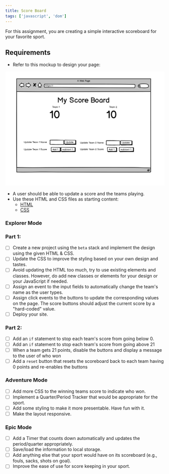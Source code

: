 ```yaml
---
title: Score Board
tags: ['javascript', 'dom']
---
```


For this assignment, you are creating a simple interactive scoreboard for your favorite sport.

## Requirements

- Refer to this mockup to design your page:

![](./assets/scoreboard.png)

- A user should be able to update a score and the teams playing.
- Use these HTML and CSS files as starting content:
  - [HTML](https://raw.githubusercontent.com/suncoast-devs/scoreboard-template/master/index.html)
  - [CSS](https://raw.githubusercontent.com/suncoast-devs/scoreboard-template/master/screen.css)

### Explorer Mode

### Part 1:

- [ ] Create a new project using the `beta` stack and implement the design using the given HTML & CSS.
- [ ] Update the CSS to improve the styling based on your own design and tastes.
- [ ] Avoid updating the HTML too much, try to use existing elements and classes. However, do add new classes or elements for your design or your JavaScript if needed.
- [ ] Assign an event to the input fields to automatically change the team's name as the user types.
- [ ] Assign click events to the buttons to update the corresponding values on the page. The score buttons should adjust the current score by a "hard-coded" value.
- [ ] Deploy your site.

### Part 2:

- [ ] Add an `if` statement to stop each team's score from going below 0.
- [ ] Add an `if` statement to stop each team's score from going above 21
- [ ] When a team gets 21 points, disable the buttons and display a message to the user of who won
- [ ] Add a `reset` button that resets the scoreboard back to each team having 0 points and re-enables the buttons

### Adventure Mode

- [ ] Add more CSS to the winning teams score to indicate who won.
- [ ] Implement a Quarter/Period Tracker that would be appropriate for the sport.
- [ ] Add some styling to make it more presentable. Have fun with it.
- [ ] Make the layout responsive.

### Epic Mode

- [ ] Add a Timer that counts down automatically and updates the period/quarter appropriately.
- [ ] Save/load the information to local storage.
- [ ] Add anything else that your sport would have on its scoreboard (e.g., fouls, sacks, shots on goal).
- [ ] Improve the ease of use for score keeping in your sport.
